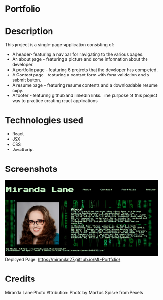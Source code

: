 # Portfolio

# Description

This project is a single-page-application consisting of:
* A header- featuring a nav bar for navigating to the various pages.
* An about page - featuring a picture and some information about the developer.
* A portfolio page - featuring 6 projects that the developer has completed.
* A Contact page - featuring a contact form with form validation and a submit button.
* A resume page - featuring resume contents and a downloadable resume copy.
* A footer - featuring github and linkedIn links.
The purpose of this project was to practice creating react applications. 

# Technologies used

* React
* JSX
* CSS
* JavaScript

# Screenshots
![alt text](src/assets/portfolio_screenshot.png)
Deployed Page: https://mirandal27.github.io/ML-Portfolio/ 


# Credits
Miranda Lane
Photo Attribution: Photo by Markus Spiske from Pexels
